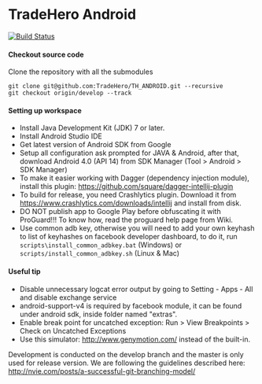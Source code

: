 TradeHero Android
=================

[![Build Status](https://magnum.travis-ci.com/TradeHero/TH_ANDROID.svg?token=vUqojFu6gnzhdpmzXo1z&branch=develop)](https://magnum.travis-ci.com/TradeHero/TH_ANDROID)

#### Checkout source code
Clone the repository with all the submodules 
```
git clone git@github.com:TradeHero/TH_ANDROID.git --recursive
git checkout origin/develop --track
```

#### Setting up workspace
- Install Java Development Kit (JDK) 7 or later.
- Install Android Studio IDE
- Get latest version of Android SDK from Google
- Setup all configuration ask prompted for JAVA & Android, after that, download Android 4.0 (API 14) from SDK Manager (Tool > Android > SDK Manager)
- To make it easier working with Dagger (dependency injection module), install this plugin: https://github.com/square/dagger-intellij-plugin
- To build for release, you need Crashlytics plugin. Download it from https://www.crashlytics.com/downloads/intellij and install from disk.
- DO NOT publish app to Google Play before obfuscating it with ProGuard!!! To know how, read the proguard help page from Wiki.
- Use common adb key, otherwise you will need to add your own keyhash to list of keyhashes on facebook developer dashboard, to do it, run
`scripts\install_common_adbkey.bat` (Windows) or `scripts/install_common_adbkey.sh` (Linux & Mac)

#### Useful tip
- Disable unnecessary logcat error output by going to Setting - Apps - All and disable exchange service
- android-support-v4 is required by facebook module, it can be found under android sdk, inside folder named "extras".
- Enable break point for uncatched exception: Run > View Breakpoints > Check on Uncatched Exceptions
- Use this simulator: http://www.genymotion.com/ instead of the built-in.

Development is conducted on the develop branch and the master is only used for release version.
We are following the guidelines described here: http://nvie.com/posts/a-successful-git-branching-model/
